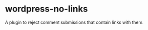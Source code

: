 wordpress-no-links
==================

A plugin to reject comment submissions that contain links with them.

